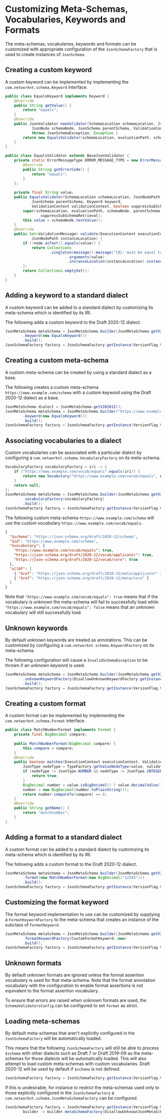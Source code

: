 # Customizing Meta-Schemas, Vocabularies, Keywords and Formats

The meta-schemas, vocabularies, keywords and formats can be customized with appropriate configuration of the `JsonSchemaFactory` that is used to create instances of `JsonSchema`.

## Creating a custom keyword

A custom keyword can be implemented by implementing the `com.networknt.schema.Keyword` interface.

```java
public class EqualsKeyword implements Keyword {
    @Override
    public String getValue() {
        return "equals";
    }
    @Override
    public JsonValidator newValidator(SchemaLocation schemaLocation, JsonNodePath evaluationPath,
            JsonNode schemaNode, JsonSchema parentSchema, ValidationContext validationContext)
            throws JsonSchemaException, Exception {
        return new EqualsValidator(schemaLocation, evaluationPath, schemaNode, parentSchema, this, validationContext, false);
    }
}
```

```java
public class EqualsValidator extends BaseJsonValidator {
    private static ErrorMessageType ERROR_MESSAGE_TYPE = new ErrorMessageType() {
        @Override
        public String getErrorCode() {
            return "equals";
        }
    };
    
    private final String value;
    public EqualsValidator(SchemaLocation schemaLocation, JsonNodePath evaluationPath, JsonNode schemaNode,
            JsonSchema parentSchema, Keyword keyword,
            ValidationContext validationContext, boolean suppressSubSchemaRetrieval) {
        super(schemaLocation, evaluationPath, schemaNode, parentSchema, ERROR_MESSAGE_TYPE, keyword, validationContext,
                suppressSubSchemaRetrieval);
        this.value = schemaNode.textValue();
    }
    @Override
    public Set<ValidationMessage> validate(ExecutionContext executionContext, JsonNode node, JsonNode rootNode,
            JsonNodePath instanceLocation) {
        if (!node.asText().equals(value)) {
            return Collections
                    .singleton(message().message("{0}: must be equal to ''{1}''")
                            .arguments(value)
                            .instanceLocation(instanceLocation).instanceNode(node).build());
        };
        return Collections.emptySet();
    }
}
```

## Adding a keyword to a standard dialect

A custom keyword can be added to a standard dialect by customizing its meta-schema which is identified by its IRI.

The following adds a custom keyword to the Draft 2020-12 dialect.

```java
JsonMetaSchema metaSchema = JsonMetaSchema.builder(JsonMetaSchema.getV202012())
        .keyword(new EqualsKeyword())
        .build();
JsonSchemaFactory factory = JsonSchemaFactory.getInstance(VersionFlag.V202012, builder -> builder.metaSchema(metaSchema));
```

## Creating a custom meta-schema

A custom meta-schema can be created by using a standard dialect as a base.

The following creates a custom meta-schema `https://www.example.com/schema` with a custom keyword using the Draft 2020-12 dialect as a base.

```java
JsonMetaSchema dialect = JsonMetaSchema.getV202012();
JsonMetaSchema metaSchema = JsonMetaSchema.builder("https://www.example.com/schema", dialect)
        .keyword(new EqualsKeyword())
        .build();
JsonSchemaFactory factory = JsonSchemaFactory.getInstance(VersionFlag.V202012, builder -> builder.metaSchema(metaSchema));
```

## Associating vocabularies to a dialect

Custom vocabularies can be associated with a particular dialect by configuring a `com.networknt.schema.VocabularyFactory` on its meta-schema.

```java
VocabularyFactory vocabularyFactory = iri -> {
    if ("https://www.example.com/vocab/equals".equals(iri)) {
        return new Vocabulary("https://www.example.com/vocab/equals", new EqualsKeyword());
    }
    return null;
};
JsonMetaSchema metaSchema = JsonMetaSchema.builder(JsonMetaSchema.getV202012())
        .vocabularyFactory(vocabularyFactory)
        .build();
JsonSchemaFactory factory = JsonSchemaFactory.getInstance(VersionFlag.V202012, builder -> builder.metaSchema(metaSchema));
```

The following custom meta-schema `https://www.example.com/schema` will use the custom vocabulary `https://www.example.com/vocab/equals`.

```json
{
  "$schema": "https://json-schema.org/draft/2020-12/schema",
  "$id": "https://www.example.com/schema",
  "$vocabulary": {
    "https://www.example.com/vocab/equals": true,
    "https://json-schema.org/draft/2020-12/vocab/applicator": true,
    "https://json-schema.org/draft/2020-12/vocab/core": true
  },
  "allOf": [
    { "$ref": "https://json-schema.org/draft/2020-12/meta/applicator" },
    { "$ref": "https://json-schema.org/draft/2020-12/meta/core" }
  ]
}
```

Note that `"https://www.example.com/vocab/equals": true` means that if the vocabulary is unknown the meta-schema will fail to successfully load while `"https://www.example.com/vocab/equals": false` means that an unknown vocabulary will still successfully load.

## Unknown keywords

By default unknown keywords are treated as annotations. This can be customized by configuring a `com.networknt.schema.KeywordFactory` on its meta-schema.

The following configuration will cause a `InvalidSchemaException` to be thrown if an unknown keyword is used.

```java
JsonMetaSchema metaSchema = JsonMetaSchema.builder(JsonMetaSchema.getV202012())
        .unknownKeywordFactory(DisallowUnknownKeywordFactory.getInstance())
        .build();
JsonSchemaFactory factory = JsonSchemaFactory.getInstance(VersionFlag.V202012, builder -> builder.metaSchema(metaSchema));
```

## Creating a custom format

A custom format can be implemented by implementing the `com.networknt.schema.Format` interface.

```java
public class MatchNumberFormat implements Format {
    private final BigDecimal compare;
    
    public MatchNumberFormat(BigDecimal compare) {
        this.compare = compare;
    }
    @Override
    public boolean matches(ExecutionContext executionContext, ValidationContext validationContext, JsonNode value) {
        JsonType nodeType = TypeFactory.getValueNodeType(value, validationContext.getConfig());
        if (nodeType != JsonType.NUMBER && nodeType != JsonType.INTEGER) {
            return true;
        }
        BigDecimal number = value.isBigDecimal() ? value.decimalValue() : BigDecimal.valueOf(value.doubleValue());
        number = new BigDecimal(number.toPlainString());
        return number.compareTo(compare) == 0;
    }
    @Override
    public String getName() {
        return "matchnumber";
    }
}
```

## Adding a format to a standard dialect

A custom format can be added to a standard dialect by customizing its meta-schema which is identified by its IRI.

The following adds a custom format to the Draft 2020-12 dialect.

```java
JsonMetaSchema metaSchema = JsonMetaSchema.builder(JsonMetaSchema.getV202012())
        .format(new MatchNumberFormat(new BigDecimal("12345")))
        .build();
JsonSchemaFactory factory = JsonSchemaFactory.getInstance(VersionFlag.V202012, builder -> builder.metaSchema(metaSchema));
```

## Customizing the format keyword

The format keyword implementation to use can be customized by supplying a `FormatKeywordFactory` to the meta-schema that creates an instance of the subclass of `FormatKeyword`.

```java
JsonMetaSchema metaSchema = JsonMetaSchema.builder(JsonMetaSchema.getV202012())
        .formatKeywordFactory(CustomFormatKeyword::new)
        .build();
JsonSchemaFactory factory = JsonSchemaFactory.getInstance(VersionFlag.V202012, builder -> builder.metaSchema(metaSchema));
```

## Unknown formats

By default unknown formats are ignored unless the format assertion vocabulary is used for that meta-schema. Note that the format annotation vocabulary with the configuration to enable format assertions is not equivalent to the format assertion vocabulary.

To ensure that errors are raised when unknown formats are used, the `SchemaValidatorsConfig` can be configured to set `format` as strict.


## Loading meta-schemas

By default meta-schemas that aren't explicitly configured in the `JsonSchemaFactory` will be automatically loaded.

This means that the following `JsonSchemaFactory` will still be able to process `$schema` with other dialects such as Draft 7 or Draft 2019-09 as the meta-schemas for those dialects will be automatically loaded. This will also attempt to load custom meta-schemas with custom vocabularies. Draft 2020-12 will be used by default if `$schema` is not defined.

```java
JsonSchemaFactory factory = JsonSchemaFactory.getInstance(VersionFlag.V202012);
```

If this is undesirable, for instance to restrict the meta-schemas used only to those explicitly configured in the `JsonSchemaFactory` a `com.networknt.schema.JsonMetaSchemaFactory` can be configured.

```java
JsonSchemaFactory factory = JsonSchemaFactory.getInstance(VersionFlag.V202012,
        builder -> builder.metaSchemaFactory(DisallowUnknownJsonMetaSchemaFactory.getInstance()));
```
